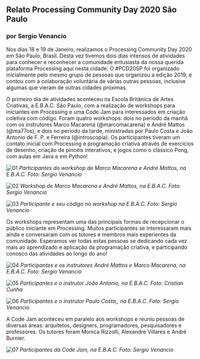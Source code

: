 ## Relato Processing Community Day 2020 São Paulo

### por Sergio Venancio

Nos dias 18 e 19 de Janeiro, realizamos o Processing Community Day 2020 em São Paulo, Brasil. Desta vez tivemos dois dias intensos de atividades para conhecer e reconhecer a comunidade entusiasta da nossa querida plataforma Processing aqui nesta cidade. O #PCD20SP foi organizado inicialmente pelo mesmo grupo de pessoas que organizou a edição 2019, e contou com a colaboração voluntária de várias outras pessoas, inclusive algumas que vieram de outras cidades próximas. 

O primeiro dia de atividades aconteceu na Escola Britânica de Artes Criativas, a E.B.A.C. São Paulo, com a realização de workshops para iniciantes em Processing e uma Code Jam para interessados em criação coletiva com código.
Foram quatro workshops: dois no período da manhã com os instrutores Marco Macarena (@marcomacarena) e André Mattos (@ma77os), e dois no período da tarde, ministradas por Paulo Costa e João Antonio de F. P. e Ferreira (@introscopia). Os participantes tiveram um contato inicial com Processing e programação criativa através de exercícios de desenho, criação de pincéis interativos, e jogos como o clássico Pong, com aulas em Java e em Python!

![01](https://github.com/arteprog/PCD-SP-20/blob/master/assets/01_PCD20.JPG?raw=true)
*Participantes do workshop de Marco Macarena e André Mattos, na E.B.A.C. Foto: Sergio Venancio*

![02](https://github.com/arteprog/PCD-SP-20/blob/master/assets/02_PCD20.JPG?raw=true)
*Workshop de Marco Macarena e André Mattos, na E.B.A.C. Foto: Sergio Venancio*

![03](https://github.com/arteprog/PCD-SP-20/blob/master/assets/03_PCD20.JPG?raw=true)
*Participante e seu código no workshop na E.B.A.C. Foto: Sergio Venancio*

Os workshops representam uma das principais formas de recepcionar o público iniciante em Processing. Muitos participantes se interessaram mais ainda e conversaram com os tutores e membros mais experientes da comunidade. Esperamos ver todas estas pessoas se dedicando cada vez mais ao aprendizado e aplicação da programação criativa, e participando conosco das atividades ao longo do ano!

![04](https://github.com/arteprog/PCD-SP-20/blob/master/assets/04_PCD20.JPG?raw=true)
*Participantes e os instrutores André Mattos e Marco Macarena, na E.B.A.C. Foto: Sergio Venancio*

![05](https://github.com/arteprog/PCD-SP-20/blob/master/assets/05_PCD20.JPG?raw=true)
*Participantes e o instrutor João Antonio, na E.B.A.C. Foto: Cristian Cunha*

![06](https://github.com/arteprog/PCD-SP-20/blob/master/assets/06_PCD20.JPG?raw=true)
*Participantes e o instrutor Paulo Costa,, na E.B.A.C. Foto: Sergio Venancio*

A Code Jam aconteceu em paralelo aos workshops e reuniu pessoas de diversas áreas: arquitetos, designers, programadores, pesquisadores e professores. Os tutores foram Monica Rizzolli, Alexandre Villares e André Burnier. 

![07](https://github.com/arteprog/PCD-SP-20/blob/master/assets/07_PCD20.JPG?raw=true)
*Participantes da Code Jam, na E.B.A.C. Foto: Sergio Venancio*


